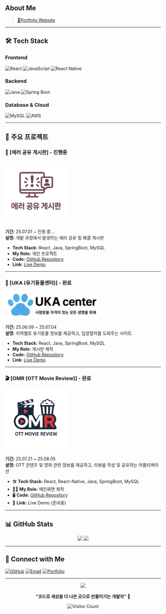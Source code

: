 ## About Me
> [🔗Portfolio Website](https://hms1218.github.io) 

---

## 🛠️ Tech Stack

### Frontend
![React](https://img.shields.io/badge/React-20232A?style=for-the-badge&logo=react&logoColor=61DAFB)
![JavaScript](https://img.shields.io/badge/JavaScript-F7DF1E?style=for-the-badge&logo=javascript&logoColor=black)
![React Native](https://img.shields.io/badge/React_Native-20232A?style=for-the-badge&logo=react&logoColor=61DAFB)
<!-- 본인이 사용하는 기술 배지를 추가하세요 -->

### Backend
![Java](https://img.shields.io/badge/Java-ED8B00?style=for-the-badge&logo=openjdk&logoColor=white)
![Spring Boot](https://img.shields.io/badge/Spring_Boot-F2F4F9?style=for-the-badge&logo=spring-boot)
<!-- 본인이 사용하는 백엔드 기술을 추가하세요 -->

### Database & Cloud
![MySQL](https://img.shields.io/badge/MySQL-00000F?style=for-the-badge&logo=mysql&logoColor=white)
![AWS](https://img.shields.io/badge/AWS-232F3E?style=for-the-badge&logo=amazon-aws&logoColor=white)
<!-- 본인이 사용하는 DB/클라우드 기술을 추가하세요 -->

---

## 📁 주요 프로젝트

### 🐛 [에러 공유 게시판] - 진행중
<img src="Error_MainLogo.png" width="200" alt="Error Board">

**기간:** 25.07.01 ~ 진행 중...  
**설명:** 개발 과정에서 발생하는 에러 공유 및 해결 게시판

- **Tech Stack:** React, Java, SpringBoot, MySQL
- **My Role:** 개인 프로젝트
- **Code:** [GitHub Repository](https://github.com/hms1218/Project1)
- **Link:** [Live Demo](http://project-bucbucket.s3-website.ap-northeast-2.amazonaws.com/)

---

### 🐾 [UKA (유기동물센터)] - 완료
<img src="MainLogo.png" width="300" alt="UKA Project">

**기간:** 25.06.09 ~ 25.07.04  
**설명:** 지역별로 유기동물 정보를 제공하고, 입양절차를 도와주는 사이트

- **Tech Stack:** React, Java, SpringBoot, MySQL
- **My Role:** 게시판 제작
- **Code:** [GitHub Repository](https://github.com/hms1218/TeamProject-UKA)
- **Link:** [Live Demo](http://teamproject-uka.s3-website.ap-northeast-2.amazonaws.com/)

---

### 🎬 [OMR (OTT Movie Review)] - 완료
<img src="OMR_MainLogo.png" width="200" alt="OMR Project">

**기간:** 25.07.21 ~ 25.08.05  
**설명:** OTT 콘텐츠 및 영화 관련 정보를 제공하고, 리뷰를 작성 및 공유하는 어플리케이션

- 🛠️ **Tech Stack:** React, React-Native, Java, SpringBoot, MySQL
- 👨‍💻 **My Role:** 메인화면 제작
- 🖥️ **Code:** [GitHub Repository](https://github.com/hms1218/TeamProject-OMR)
- 🔗 **Link:** Live Demo (준비중)

---

<!-- 프로젝트를 더 추가하고 싶으시면 위 형식을 복사해서 사용하세요 -->

## 📊 GitHub Stats

<div align="center">
  <img height="180em" src="https://github-readme-stats.vercel.app/api?username=hms1218&show_icons=true&theme=react&include_all_commits=true&count_private=true"/>
  <img height="180em" src="https://github-readme-stats.vercel.app/api/top-langs/?username=hms1218&layout=compact&langs_count=7&theme=react"/>
</div>

---

## 🔗 Connect with Me

[![GitHub](https://img.shields.io/badge/GitHub-100000?style=for-the-badge&logo=github&logoColor=white)](https://github.com/hms1218)
[![Email](https://img.shields.io/badge/Email-D14836?style=for-the-badge&logo=gmail&logoColor=white)](mailto:your.email@example.com)
[![Portfolio](https://img.shields.io/badge/Portfolio-FF5722?style=for-the-badge&logo=firefox&logoColor=white)](https://hms1218.github.io)

---

<div align="center">
  <img src="https://capsule-render.vercel.app/api?type=waving&color=gradient&height=60&section=footer"/>
  
  **"코드로 세상을 더 나은 곳으로 만들어가는 개발자"** 💫
  
  ![Visitor Count](https://profile-counter.glitch.me/hms1218/count.svg)
</div>
